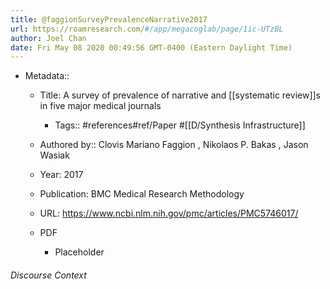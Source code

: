```yaml
---
title: @faggionSurveyPrevalenceNarrative2017
url: https://roamresearch.com/#/app/megacoglab/page/1ic-UTzBL
author: Joel Chan
date: Fri May 08 2020 00:49:56 GMT-0400 (Eastern Daylight Time)
---
```


- Metadata::

    - Title: A survey of prevalence of narrative and [[systematic review]]s in five major medical journals

        - Tags:: #references#ref/Paper #[[D/Synthesis Infrastructure]]

    - Authored by::  Clovis Mariano Faggion ,  Nikolaos P. Bakas ,  Jason Wasiak

    - Year: 2017

    - Publication: BMC Medical Research Methodology

    - URL: https://www.ncbi.nlm.nih.gov/pmc/articles/PMC5746017/

    - PDF

        - Placeholder

###### Discourse Context


